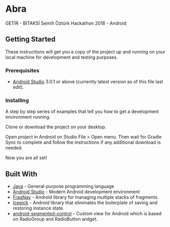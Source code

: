 # Abra
GETİR - BİTAKSİ Semih Öztürk Hackathon 2018 - Android

## Getting Started

These instructions will get you a copy of the project up and running on your local machine for development and testing purposes.

### Prerequisites

* [Android Studio](https://developer.android.com/studio/index.html) 3.0.1 or above (currently latest version as of this file last edit).

### Installing

A step by step series of examples that tell you how to get a development environment running.

Clone or download the project on your desktop.

Open project in Android on Studio File > Open menu. Then wait for Gradle Sync to complete and follow the instructions if any additional download is needed.

Now you are all set!

## Built With

* [Java](https://java.com/) - General-purpose programming language
* [Android Studio](https://developer.android.com/studio/) - Modern Android development environment
* [FragNav](https://github.com/ncapdevi/FragNav) - Android library for managing multiple stacks of fragments.
* [Icepick](https://github.com/frankiesardo/icepick) -  Android library that eliminates the boilerplate of saving and restoring instance state.
* [android-segmented-control](https://github.com/Kaopiz/android-segmented-control) - Custom view for Android which is based on RadioGroup and RadioButton widget. 
